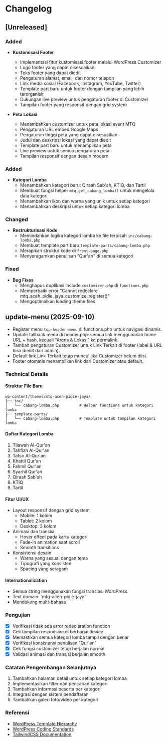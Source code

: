 # Changelog

## [Unreleased]

### Added
- **Kustomisasi Footer**
  - Implementasi fitur kustomisasi footer melalui WordPress Customizer
  - Logo footer yang dapat disesuaikan
  - Teks footer yang dapat diedit
  - Pengaturan alamat, email, dan nomor telepon
  - Link media sosial (Facebook, Instagram, YouTube, Twitter)
  - Template part baru untuk footer dengan tampilan yang lebih terorganisir
  - Dukungan live preview untuk pengaturan footer di Customizer
  - Tampilan footer yang responsif dengan grid system

- **Peta Lokasi**
  - Menambahkan customizer untuk peta lokasi event MTQ
  - Pengaturan URL embed Google Maps
  - Pengaturan tinggi peta yang dapat disesuaikan
  - Judul dan deskripsi lokasi yang dapat diedit
  - Template part baru untuk menampilkan peta
  - Live preview untuk semua pengaturan peta
  - Tampilan responsif dengan desain modern

### Added
- **Kategori Lomba**
  - Menambahkan kategori baru: Qiraah Sab'ah, KTIQ, dan Tartil
  - Membuat fungsi helper `mtq_get_cabang_lomba()` untuk mengelola data kategori
  - Menambahkan ikon dan warna yang unik untuk setiap kategori
  - Menambahkan deskripsi untuk setiap kategori lomba

### Changed
- **Restrukturisasi Kode**
  - Memindahkan logika kategori lomba ke file terpisah `inc/cabang-lomba.php`
  - Membuat template part baru `template-parts/cabang-lomba.php`
  - Merapikan struktur kode di `front-page.php`
  - Menyeragamkan penulisan "Qur'an" di semua kategori

### Fixed
- **Bug Fixes**
  - Menghapus duplikasi include `customizer.php` di `functions.php`
  - Memperbaiki error "Cannot redeclare mtq_aceh_pidie_jaya_customize_register()"
  - Mengoptimalkan loading theme files

## update-menu (2025-09-10)

- Register menu `top-header-menu` di functions.php untuk navigasi dinamis.
- Update fallback menu di header.php: semua link menggunakan home URL + hash, kecuali "Arena & Lokasi" ke permalink.
- Tambah pengaturan Customizer untuk Link Terkait di footer (label & URL bisa diedit dari admin).
- Default link Link Terkait tetap muncul jika Customizer belum diisi.
- Footer otomatis menampilkan link dari Customizer atau default.

### Technical Details

#### Struktur File Baru
```
wp-content/themes/mtq-aceh-pidie-jaya/
├── inc/
│   └── cabang-lomba.php         # Helper functions untuk kategori lomba
├── template-parts/
│   └── cabang-lomba.php         # Template untuk tampilan kategori lomba
```

#### Daftar Kategori Lomba
1. Tilawah Al-Qur'an
2. Tahfizh Al-Qur'an
3. Tafsir Al-Qur'an
4. Khattil Qur'an
5. Fahmil Qur'an
6. Syarhil Qur'an
7. Qiraah Sab'ah
8. KTIQ
9. Tartil

#### Fitur UI/UX
- Layout responsif dengan grid system
  - Mobile: 1 kolom
  - Tablet: 2 kolom
  - Desktop: 3 kolom
- Animasi dan transisi
  - Hover effect pada kartu kategori
  - Fade-in animation saat scroll
  - Smooth transitions
- Konsistensi desain
  - Warna yang sesuai dengan tema
  - Tipografi yang konsisten
  - Spacing yang seragam

#### Internationalization
- Semua string menggunakan fungsi translasi WordPress
- Text domain: 'mtq-aceh-pidie-jaya'
- Mendukung multi-bahasa

### Pengujian
- [x] Verifikasi tidak ada error redeclaration function
- [x] Cek tampilan responsive di berbagai device
- [x] Memastikan semua kategori lomba tampil dengan benar
- [x] Verifikasi konsistensi penulisan "Qur'an"
- [x] Cek fungsi customizer tetap berjalan normal
- [x] Validasi animasi dan transisi berjalan smooth

### Catatan Pengembangan Selanjutnya
1. Tambahkan halaman detail untuk setiap kategori lomba
2. Implementasikan filter dan pencarian kategori
3. Tambahkan informasi peserta per kategori
4. Integrasi dengan sistem pendaftaran
5. Tambahkan galeri foto/video per kategori

### Referensi
- [WordPress Template Hierarchy](https://developer.wordpress.org/themes/basics/template-hierarchy/)
- [WordPress Coding Standards](https://developer.wordpress.org/coding-standards/wordpress-coding-standards/)
- [TailwindCSS Documentation](https://tailwindcss.com/docs)
